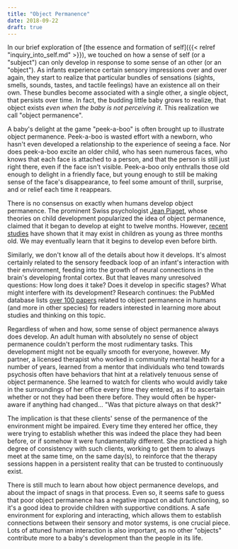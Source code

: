 ```yaml
---
title: "Object Permanence"
date: 2018-09-22
draft: true
---
```


In our brief exploration of [the essence and formation of self]({{< relref
"inquiry_into_self.md" >}}), we touched on how a sense of self (or a "subject")
can only develop in response to some sense of an other (or an "object"). As
infants experience certain sensory impressions over and over again, they start
to realize that particular bundles of sensations (sights, smells, sounds,
tastes, and tactile feelings) have an existence all on their own. These bundles
become associated with a single other, a single object, that persists over
time. In fact, the budding little baby grows to realize, that object exists
*even when the baby is not perceiving it*. This realization we call "object
permanence".

A baby's delight at the game "peek-a-boo" is often brought up to illustrate
object permanence. Peek-a-boo is wasted effort with a newborn, who hasn't even
developed a relationship to the experience of seeing a face. Nor does
peek-a-boo excite an older child, who has seen numerous faces, who knows that
each face is attached to a person, and that the person is still just right
there, even if the face isn't visible. Peek-a-boo only enthralls those old
enough to delight in a friendly face, but young enough to still be making sense
of the face's disappearance, to feel some amount of thrill, surprise, and or
relief each time it reappears.

There is no consensus on exactly when humans develop object permanence. The
prominent Swiss psychologist
[Jean Piaget](https://en.wikipedia.org/wiki/Jean_Piaget), whose theories on
child development popularized the idea of object permanence, claimed that it
began to develop at eight to twelve months. However,
[recent studies](https://en.wikipedia.org/wiki/Object_permanence#Contradicting_evidence)
have shown that it may exist in children as young as three months old. We may
eventually learn that it begins to develop even before birth.

Similarly, we don't know all of the details about how it develops. It's almost
certainly related to the sensory feedback loop of an infant's interaction with
their environment, feeding into the growth of neural connections in the brain's
developing frontal cortex. But that leaves many unresolved questions: How long
does it take? Does it develop in specific stages?  What might interfere with
its development? Research continues: the PubMed database lists
[over 100 papers](https://www.ncbi.nlm.nih.gov/pubmed?term=(%22object%20permanence%22%20AND%20Humans%5BMesh%5D))
related to object permanence in humans (and more in other species) for readers
interested in learning more about studies and thinking on this topic.

Regardless of when and how, some sense of object permanence always does
develop. An adult human with absolutely no sense of object permanence couldn't
perform the most rudimentary tasks. This development might not be equally
smooth for everyone, however. My partner, a licensed therapist who worked in
community mental health for a number of years, learned from a mentor that
individuals who tend towards psychosis often have behaviors that hint at a
relatively tenuous sense of object permanence. She learned to watch for clients
who would avidly take in the surroundings of her office every time they
entered, as if to ascertain whether or not they had been there before. They
would often be hyper-aware if anything had changed... "Was that picture always
on that desk?"

The implication is that these clients' sense of the permanence of the
environment might be impaired. Every time they entered her office, they were
trying to establish whether this was indeed the place they had been before, or
if somehow it were fundamentally different. She practiced a high degree of
consistency with such clients, working to get them to always meet at the same
time, on the same day(s), to reinforce that the therapy sessions happen in a
persistent reality that can be trusted to continuously exist.

There is still much to learn about how object permanence develops, and about
the impact of snags in that process. Even so, it seems safe to guess that poor
object permanence has a negative impact on adult functioning, so it's a good
idea to provide children with supportive conditions. A safe environment for
exploring and interacting, which allows them to establish connections between
their sensory and motor systems, is one crucial piece. Lots of attuned human
interaction is also important, as no other "objects" contribute more to a
baby's development than the people in its life.

